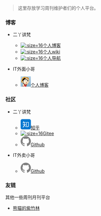 > 这里存放学习周刊维护者们的个人平台。

<!-- tabs:start -->
### **博客**

- 二丫讲梵
  - [![](./img/favicon.ico ':size=16')个人博客](http://eryajf.net)
  - [![](./img/wiki.ico ':size=16')个人wiki](http://doc.eryajf.net)
  - [![](./img/wiki.ico ':size=16')个人导航](http://nav.eryajf.net)



- IT外面小哥
  - [![](./img/lufei.ico  ':size=16')个人博客](https://clay-wangzhi.com/)

### **社区**

- 二丫讲梵
  - [![](./img/zhihu.svg ':size=16')知乎](https://www.zhihu.com/people/er-ya-jiang-fan-63)
  - [![](./img/gitee.ico ':size=16')Gitee](https://gitee.com/eryajf/)
  - [![](./img/github.svg ':size=16')Github](https://github.com/eryajf)
  



- IT外卖小哥
  - [![](./img/github.svg ':size=16')Github](https://github.com/clay-wangzhi)

### **友链**

其他一些周刊月刊平台

* [熊猫的紫竹林](https://iofunc.cn/index.php/category/DS/)

<!-- tabs:end -->